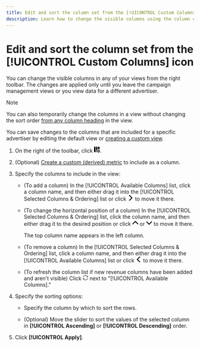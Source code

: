 ```yaml
---
title: Edit and sort the column set from the [!UICONTROL Custom Columns] icon
description: Learn how to change the visible columns using the column customizer.
---
```

# Edit and sort the column set from the [!UICONTROL Custom Columns] icon

You can change the visible columns in any of your views from the right toolbar. The changes are applied only until you leave the campaign management views or you view data for a different advertiser.

>[!NOTE]
>
>You can also temporarily change the columns in a view without changing the sort order [from any column heading](/help/search-social-commerce/common-tasks/data-views/ad-hoc-settings/column-set-edit-column-heading.md) in the view.
>
>You can save changes to the columns that are included for a specific advertiser by editing the default view or [creating a custom view](/help/search-social-commerce/common-tasks/data-views/custom-default-views-manage.md#create-custom-view).

1. On the right of the toolbar, click ![Columns](/help/search-social-commerce/assets/custom-columns.png "Columns").

1. (Optional) [Create a custom (derived) metric](/help/search-social-commerce/common-tasks/custom-metrics/custom-metric-create.md) to include as a column.

1. Specify the columns to include in the view:

   * (To add a column) In the [!UICONTROL Available Columns] list, click a column name, and then either drag it into the [!UICONTROL Selected Columns & Ordering] list or click ![Add Column](/help/search-social-commerce/assets/chevron-right.png "Add Column") to move it there.

   * (To change the horizontal position of a column) In the [!UICONTROL Selected Columns & Ordering] list, click the column name, and then either drag it to the desired position or click ![Move Column Up](/help/search-social-commerce/assets/chevron-up.png "Move Column Up") or ![Move Column Down](/help/search-social-commerce/assets/chevron-down.png "Move Column Down") to move it there.

     The top column name appears in the left column.

   * (To remove a column) In the [!UICONTROL Selected Columns & Ordering] list, click a column name, and then either drag it into the [!UICONTROL Available Columns] list or click ![Remove](/help/search-social-commerce/assets/chevron-left.png "Remove") to move it there.

   * (To refresh the column list if new revenue columns have been added and aren't visible) Click ![Refresh](/help/search-social-commerce/assets/refresh.png "Refresh") next to "[!UICONTROL Available Columns]."

1. Specify the sorting options:

   * Specify the column by which to sort the rows.

   * (Optional) Move the slider to sort the values of the selected column in **[!UICONTROL Ascending]** or **[!UICONTROL Descending]** order.

1. Click **[!UICONTROL Apply]**.
